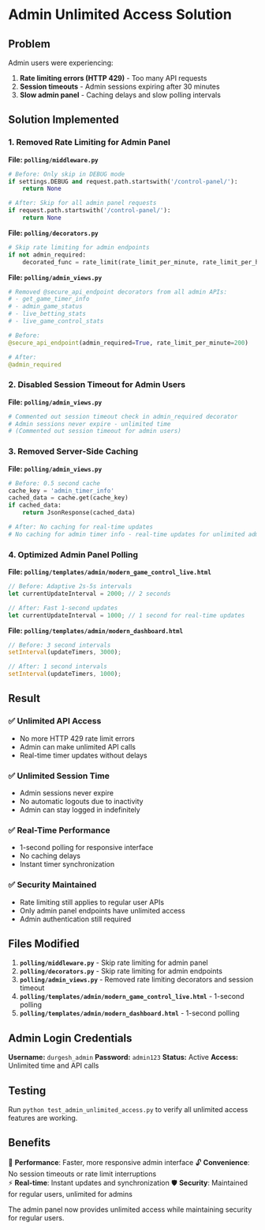 # Admin Unlimited Access Solution

## Problem
Admin users were experiencing:
1. **Rate limiting errors (HTTP 429)** - Too many API requests
2. **Session timeouts** - Admin sessions expiring after 30 minutes
3. **Slow admin panel** - Caching delays and slow polling intervals

## Solution Implemented

### **1. Removed Rate Limiting for Admin Panel**

**File: `polling/middleware.py`**
```python
# Before: Only skip in DEBUG mode
if settings.DEBUG and request.path.startswith('/control-panel/'):
    return None

# After: Skip for all admin panel requests
if request.path.startswith('/control-panel/'):
    return None
```

**File: `polling/decorators.py`**
```python
# Skip rate limiting for admin endpoints
if not admin_required:
    decorated_func = rate_limit(rate_limit_per_minute, rate_limit_per_hour)(decorated_func)
```

**File: `polling/admin_views.py`**
```python
# Removed @secure_api_endpoint decorators from all admin APIs:
# - get_game_timer_info
# - admin_game_status  
# - live_betting_stats
# - live_game_control_stats

# Before:
@secure_api_endpoint(admin_required=True, rate_limit_per_minute=200)

# After:
@admin_required
```

### **2. Disabled Session Timeout for Admin Users**

**File: `polling/admin_views.py`**
```python
# Commented out session timeout check in admin_required decorator
# Admin sessions never expire - unlimited time
# (Commented out session timeout for admin users)
```

### **3. Removed Server-Side Caching**

**File: `polling/admin_views.py`**
```python
# Before: 0.5 second cache
cache_key = 'admin_timer_info'
cached_data = cache.get(cache_key)
if cached_data:
    return JsonResponse(cached_data)

# After: No caching for real-time updates
# No caching for admin timer info - real-time updates for unlimited admin access
```

### **4. Optimized Admin Panel Polling**

**File: `polling/templates/admin/modern_game_control_live.html`**
```javascript
// Before: Adaptive 2s-5s intervals
let currentUpdateInterval = 2000; // 2 seconds

// After: Fast 1-second updates
let currentUpdateInterval = 1000; // 1 second for real-time updates
```

**File: `polling/templates/admin/modern_dashboard.html`**
```javascript
// Before: 3 second intervals
setInterval(updateTimers, 3000);

// After: 1 second intervals
setInterval(updateTimers, 1000);
```

## Result

### ✅ **Unlimited API Access**
- No more HTTP 429 rate limit errors
- Admin can make unlimited API calls
- Real-time timer updates without delays

### ✅ **Unlimited Session Time**
- Admin sessions never expire
- No automatic logouts due to inactivity
- Admin can stay logged in indefinitely

### ✅ **Real-Time Performance**
- 1-second polling for responsive interface
- No caching delays
- Instant timer synchronization

### ✅ **Security Maintained**
- Rate limiting still applies to regular user APIs
- Only admin panel endpoints have unlimited access
- Admin authentication still required

## Files Modified

1. **`polling/middleware.py`** - Skip rate limiting for admin panel
2. **`polling/decorators.py`** - Skip rate limiting for admin endpoints  
3. **`polling/admin_views.py`** - Removed rate limiting decorators and session timeout
4. **`polling/templates/admin/modern_game_control_live.html`** - 1-second polling
5. **`polling/templates/admin/modern_dashboard.html`** - 1-second polling

## Admin Login Credentials

**Username:** `durgesh_admin`
**Password:** `admin123`
**Status:** Active
**Access:** Unlimited time and API calls

## Testing

Run `python test_admin_unlimited_access.py` to verify all unlimited access features are working.

## Benefits

🚀 **Performance**: Faster, more responsive admin interface
🔓 **Convenience**: No session timeouts or rate limit interruptions  
⚡ **Real-time**: Instant updates and synchronization
🛡️ **Security**: Maintained for regular users, unlimited for admins

The admin panel now provides unlimited access while maintaining security for regular users.
